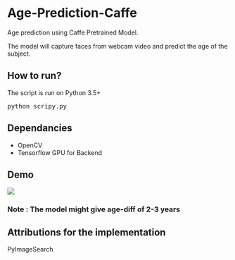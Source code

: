 # Age-Prediction-Caffe
Age prediction using Caffe Pretrained Model.

The model will capture faces from webcam video and predict the age of the subject.

<h2>How to run?</h2>
The script is run on Python 3.5+
<pre>python scripy.py</pre>

<h2>Dependancies</h2>
<ul><li>OpenCV</li><li>Tensorflow GPU for Backend</li></ul>

<h2>Demo</h2>
<img src="./result.gif" />

<h3>Note : The model might give age-diff of 2-3 years</h3>

<h2>Attributions for the implementation</h2>
PyImageSearch
